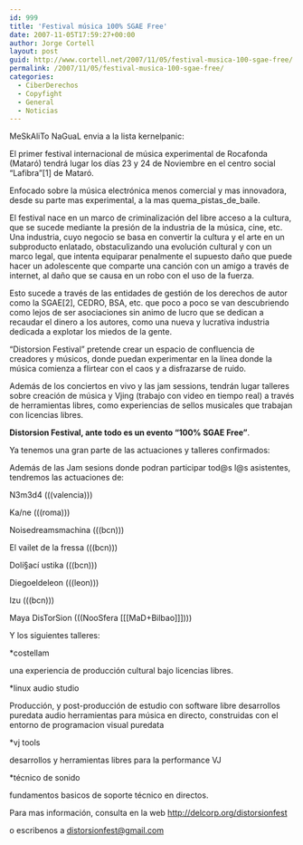 ```yaml
---
id: 999
title: 'Festival música 100% SGAE Free'
date: 2007-11-05T17:59:27+00:00
author: Jorge Cortell
layout: post
guid: http://www.cortell.net/2007/11/05/festival-musica-100-sgae-free/
permalink: /2007/11/05/festival-musica-100-sgae-free/
categories:
  - CiberDerechos
  - Copyfight
  - General
  - Noticias
---
```

MeSkAliTo NaGuaL envia a la lista kernelpanic:

El primer festival internacional de música experimental de Rocafonda (Mataró) tendrá lugar los dí­as 23 y 24 de Noviembre en el centro social &#8220;Lafibra&#8221;[1] de Mataró.

Enfocado sobre la música electrónica menos comercial y mas innovadora, desde su parte mas experimental, a la mas quema\_pistas\_de_baile.
  
El festival nace en un marco de criminalización del libre acceso a la cultura, que se sucede mediante la presión de la industria de la música, cine, etc. Una industria, cuyo negocio se basa en convertir la cultura y el arte en un subproducto enlatado, obstaculizando una evolución cultural y con un marco legal, que intenta equiparar penalmente el supuesto daño que puede hacer un adolescente que comparte una canción con un amigo a través de internet, al daño que se causa en un robo con el uso de la fuerza.
  
Esto sucede a través de las entidades de gestión de los derechos de autor como la SGAE[2], CEDRO, BSA, etc. que poco a poco se van descubriendo como lejos de ser asociaciones sin animo de lucro que se dedican a recaudar el dinero a los autores, como una nueva y lucrativa industria dedicada a explotar los miedos de la gente.
  
&#8220;Distorsion Festival&#8221; pretende crear un espacio de confluencia de creadores y músicos, donde puedan experimentar en la lí­nea donde la música comienza a flirtear con el caos y a disfrazarse de ruido.
  
Además de los conciertos en vivo y las jam sessions, tendrán lugar talleres sobre creación de música y Vjing (trabajo con video en tiempo real) a través de herramientas libres, como experiencias de sellos musicales que trabajan con licencias libres.
  
**Distorsion Festival, ante todo es un evento &#8220;100% SGAE Free&#8221;**.

Ya tenemos una gran parte de las actuaciones y talleres confirmados:
  
Además de las Jam sesions donde podran participar tod@s l@s asistentes, tendremos las actuaciones de:

N3m3d4 (((valencia)))
  
Ka/ne (((roma)))
  
Noisedreamsmachina (((bcn)))
  
El vailet de la fressa (((bcn)))
  
Dolí§ací ustika (((bcn)))
  
Diegoeldeleon (((leon)))
  
Izu (((bcn)))
  
Maya DisTorSion (((NooSfera [[[MaD+Bilbao]]])))

Y los siguientes talleres:

*costellam
  
una experiencia de producción cultural bajo licencias libres.

*linux audio studio
  
Producción, y post-producción de estudio con software libre desarrollos puredata audio herramientas para música en directo, construidas con el entorno de programacion visual puredata

*vj tools
  
desarrollos y herramientas libres para la performance VJ

*técnico de sonido
  
fundamentos basicos de soporte técnico en directos.

Para mas información, consulta en la web http://delcorp.org/distorsionfest
  
o escribenos a distorsionfest@gmail.com